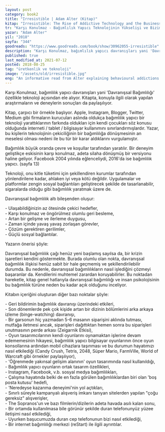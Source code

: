 ```yaml
---
layout: post  
category: book2  
title: "Irresistible | Adam Alter (Kitap)"  
kitap: "Irresistible: The Rise of Addictive Technology and the Business of Keeping Us Hooked"  
tr: "Karşı Konulmaz - Bağımlılık Yapıcı Teknolojinin Yükselişi ve Bizim Ona Esir Edilişimiz"  
yazar: "Adam Alter"  
yil: "2018"  
sayfa: "344"  
goodreads: "https://www.goodreads.com/book/show/30962055-irresistible"
description: "Karşı Konulmaz, bağımlılık yapıcı davranışları yani 'Davranışsal Bağımlılığı' özellikle teknoloji açısından ele alıyor."
published: true
last_modified_at: 2021-07-12
posted: 2018-08-25
tag: "üretkenlik ve teknoloji"
image: "/assets/old/irresistible.jpg"
eng: "An informative read from Alter explaining behavioural addictions mainly on technology. This book points out an interesting fact; people who have created the devices do not let their children play with them or strictly limit the usage time. Addictions such as substance addiction, binge-watching, exercise addiction, social media addiction, gamification, virtual reality are all outlined step by step."
---
```


Karşı Konulmaz, bağımlılık yapıcı davranışları yani 'Davranışsal Bağımlılığı' özellikle teknoloji açısından ele alıyor. Kitapta, konuyla ilgili olarak yapılan araştırmaların ve deneylerin sonuçları da paylaşılıyor.  
  
Kitap, çarpıcı bir örnekle başlıyor. Apple, Instagram, Blogger, Twitter, Medium gibi firmaların kurucuları aslında oldukça bağımlılık yapıcı bir teknoloji yarattıklarının farkında oldukları için kendi çocukları söz konusu olduğunda interneti / tablet / bilgisayar kullanımını sınırlandırmışlardır. Yazar, bu kişilerin teknolojinin çekiciliğinin bir bağımlılığa dönüşmesinin an meselesi olması nedeni ile bu tür bir karar aldıklarını vurgulamıştır.  
  
Bağımlılık büyük oranda çevre ve koşullar tarafından yaratılır. Bir deneyim geliştikçe eskisinin karşı konulmaz, adeta silaha dönüşmüş bir versiyonu haline geliyor. Facebook 2004 yılında eğlenceliydi, 2016'da ise bağımlılık yapıcı. (sayfa 13)  
  
Teknoloji, onu kitle tüketimi için şekillendiren kurumlar tarafından yönlendirilene kadar, ahlaken iyi veya kötü değildir. Uygulamalar ve platformlar zengin sosyal bağlantıları geliştirecek şekilde de tasarlanabilir, sigaralarda olduğu gibi bağımlılık yaratmak üzere de.  
  
Davranışsal bağımlılık altı bileşenden oluşur:  
  
\- Ulaşabildiğinizin az ötesinde çekici hedefler,  
\- Karşı konulmaz ve öngörülmez olumlu geri besleme,  
\- Artan bir gelişme ve ilerleme duygusu,  
\- Zaman içinde yavaş yavaş zorlaşan görevler,  
\- Çözüm gerektiren gerilimler,  
\- Güçlü sosyal bağlantılar.  
  
Yazarın önerisi şöyle:  
  
Davranışsal bağımlılık çağı henüz yeni başlamış sayılsa da, bir krizin işaretleri kendini göstermekte. Burada olumlu olan nokta, davranışsal bağımlılık ilişkisi henüz sabit bir hale geçmemiş ve şekillendirilebilir durumda. Bu nedenle, davranışsal bağımlılıkların nasıl işlediğini çözmeyi başaranlar da. Kendilerini muhtemel zarardan koruyabilirler. Bu noktadan hareketle, kitap genel hatlarıyla davranışsal bağımlılığı ve insan psikolojisinin bu bağımlılık türüne neden bu kadar açık olduğunu inceliyor.  
  
Kitabın içeriğini oluşturan diğer bazı noktalar şöyle:  
  
\- Geri bildirimin bağımlılık davranışı üzerindeki etkileri,  
\- Son dönemlerde pek çok kişide artan bir dizinin bölümlerini arka arkaya izleme (binge-watching) davranışı,  
\- Bir garsonun hiç yazmadan 5-6 masanın siparişini aklında tutması, mutfağa iletmesi ancak, siparişleri dağıttıktan hemen sonra bu siparişleri unutmasının perde arkası (Zeigarnik Etkisi),  
\- Oyun tasarımcılarının kendi oyunlarını oynamaktan işlerine devam edememesinin hikayesi, bağımlılık yapıcı bilgisayar oyunlarının önce oyun konsollarına ardından mobil cihazlara taşınması ve bu durumun hayatımızı nasıl etkilediği (Candy Crush, Tetris, 2048, Süper Mario, FarmVille, World of Warcraft gibi örnekler paylaşılıyor),  
\- 'Öğrenmede yakınsal gelişim alanının' oyun tasarımında nasıl kullanıldığı,  
\- Bağımlılık yapıcı oyunların ortak tasarım özellikleri,  
\- Instagram, Facebook, v.b. sosyal medya bağımlılıkları,  
\- Çalışma hayatında belki de en fazla görülen bağımlılıklardan biri olan 'boş posta kutusu' hedefi,  
\- 'Neredeyse kazanma deneyimi'nin yol açtıkları,  
\- Sınırlı süreyle kampanyalı alışveriş imkanı tanıyan sitelerden yapılan "çoğu gereksiz" alışverişler,  
\- The Sopranos'un ve bazı filmlerin/dizilerin adeta havada asılı kalan sonu,  
\- Bir ortamda kullanılmasa bile görünür şekilde duran telefonunyüz yüzee iletişimi nasıl etkilediği,  
\- Uyurken başucumuzda duran cep telefonunun bizi nasıl etkilediği,  
\- Bir internet bağımlılığı merkezi (reStart) ile ilgili ayrıntılar.

  
  
